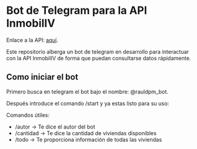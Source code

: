 # Bot de Telegram para la API InmobilIV

Enlace a la API: [aquí](https://github.com/rauldpm/InmobilIV).

Este repositorio alberga un bot de telegram en desarrollo para interactuar con la API InmobilIV de forma que puedan consultarse datos rápidamente.

## Como iniciar el bot

Primero busca en telegram el bot bajo el nombre: @rauldpm_bot.

Después introduce el comando /start y ya estas listo para su uso:

Comandos útiles:

- /autor -> Te dice el autor del bot
- /cantidad -> Te dice la cantidad de viviendas disponibles
- /todo -> Te proporciona información de todas las viviendas